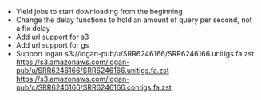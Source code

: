 * Yield jobs to start downloading from the beginning
* Change the delay functions to hold an amount of query per second, not a fix delay
* Add url support for s3
* Add url support for gs
* Support logan
s3://logan-pub/u/SRR6246166/SRR6246166.unitigs.fa.zst
https://s3.amazonaws.com/logan-pub/u/SRR6246166/SRR6246166.unitigs.fa.zst
https://s3.amazonaws.com/logan-pub/c/SRR6246166/SRR6246166.contigs.fa.zst 
